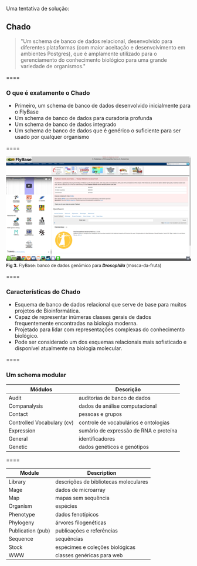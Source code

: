 <!-- .slide: data-background="img/motivation.jpg" -->

Uma tentativa de solução:

## Chado

> "Um schema de banco de dados relacional, desenvolvido para diferentes plataformas (com maior aceitação e desenvolvimento em ambientes Postgres), que é amplamente utilizado para o gerenciamento do conhecimento biológico para uma grande variedade de organismos."

====
<!-- .slide: data-background="img/motivation.jpg" -->

### O que é exatamente o Chado

- Primeiro, um schema de banco de dados desenvolvido inicialmente para o FlyBase
- Um schema de banco de dados para curadoria profunda
- Um schema de banco de dados integrado
- Um schema de banco de dados que é genérico o suficiente para ser usado por qualquer organismo

====

<!-- .slide: data-background="img/motivation.jpg" -->

<img src="img/logos/data5.png" style="background:none; border:none; box-shadow:none;">
<small><b>Fig 3.</b> FlyBase: banco de dados genômico para <b><i>Drosophila</i></b> (mosca-da-fruta) <br></small>

====

<!-- .slide: data-background="img/motivation.jpg" -->


### Características do Chado

- Esquema de banco de dados relacional que serve de base para muitos projetos de Bioinformática.
- Capaz de representar inúmeras classes gerais de dados frequentemente encontradas na biologia moderna.
- Projetado para lidar com representações complexas do conhecimento biológico.
- Pode ser considerado um dos esquemas relacionais mais sofisticado e disponível atualmente na biologia molecular.

====

<!-- .slide: data-background="img/motivation.jpg" -->

### Um schema modular

| Módulos                    | Descrição                              |
|----------------------------|----------------------------------------|
| Audit                      | auditorias de banco de dados           |
| Companalysis               | dados de análise computacional         |
| Contact                    | pessoas e grupos                       |
| Controlled Vocabulary (cv) | controle de vocabulários e ontologias  |
| Expression                 | sumário de expressão de RNA e proteína |
| General                    | identificadores                        |
| Genetic                    | dados genéticos e genótipos            |

====

<!-- .slide: data-background="img/motivation.jpg" -->

| Module                     | Description                            |
|----------------------------|----------------------------------------|
| Library                    | descrições de bibliotecas moleculares  |
| Mage                       | dados de microarray                    |
| Map                        | mapas sem sequência                    |
| Organism                   | espécies                               |
| Phenotype                  | dados fenotípicos                      |
| Phylogeny                  | árvores filogenéticas                  |
| Publication (pub)          | publicações e referências              |
| Sequence                   | sequências                             |
| Stock                      | espécimes e coleções biológicas        |
| WWW                        | classes genéricas para web             |
